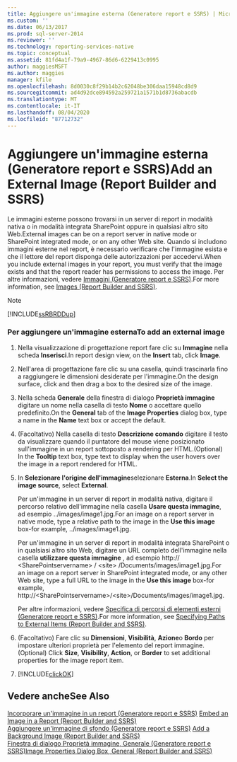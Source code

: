 ```yaml
---
title: Aggiungere un'immagine esterna (Generatore report e SSRS) | Microsoft Docs
ms.custom: ''
ms.date: 06/13/2017
ms.prod: sql-server-2014
ms.reviewer: ''
ms.technology: reporting-services-native
ms.topic: conceptual
ms.assetid: 81fd4a1f-79a9-4967-86d6-6229413c0995
author: maggiesMSFT
ms.author: maggies
manager: kfile
ms.openlocfilehash: 8d0030c8f29b14b2c62048be306daa15948cd8d9
ms.sourcegitcommit: ad4d92dce894592a259721a1571b1d8736abacdb
ms.translationtype: MT
ms.contentlocale: it-IT
ms.lasthandoff: 08/04/2020
ms.locfileid: "87712732"
---
```

# <a name="add-an-external-image-report-builder-and-ssrs"></a><span data-ttu-id="64601-102">Aggiungere un'immagine esterna (Generatore report e SSRS)</span><span class="sxs-lookup"><span data-stu-id="64601-102">Add an External Image (Report Builder and SSRS)</span></span>
  <span data-ttu-id="64601-103">Le immagini esterne possono trovarsi in un server di report in modalità nativa o in modalità integrata SharePoint oppure in qualsiasi altro sito Web.</span><span class="sxs-lookup"><span data-stu-id="64601-103">External images can be on a report server in native mode or SharePoint integrated mode, or on any other Web site.</span></span> <span data-ttu-id="64601-104">Quando si includono immagini esterne nel report, è necessario verificare che l'immagine esista e che il lettore del report disponga delle autorizzazioni per accedervi.</span><span class="sxs-lookup"><span data-stu-id="64601-104">When you include external images in your report, you must verify that the image exists and that the report reader has permissions to access the image.</span></span> <span data-ttu-id="64601-105">Per altre informazioni, vedere [Immagini &#40;Generatore report e SSRS&#41;](images-report-builder-and-ssrs.md).</span><span class="sxs-lookup"><span data-stu-id="64601-105">For more information, see [Images &#40;Report Builder and SSRS&#41;](images-report-builder-and-ssrs.md).</span></span>  
  
> [!NOTE]  
>  [!INCLUDE[ssRBRDDup](../../includes/ssrbrddup-md.md)]  
  
### <a name="to-add-an-external-image"></a><span data-ttu-id="64601-106">Per aggiungere un'immagine esterna</span><span class="sxs-lookup"><span data-stu-id="64601-106">To add an external image</span></span>  
  
1.  <span data-ttu-id="64601-107">Nella visualizzazione di progettazione report fare clic su **Immagine** nella scheda **Inserisci**.</span><span class="sxs-lookup"><span data-stu-id="64601-107">In report design view, on the **Insert** tab, click **Image**.</span></span>  
  
2.  <span data-ttu-id="64601-108">Nell'area di progettazione fare clic su una casella, quindi trascinarla fino a raggiungere le dimensioni desiderate per l'immagine.</span><span class="sxs-lookup"><span data-stu-id="64601-108">On the design surface, click and then drag a box to the desired size of the image.</span></span>  
  
3.  <span data-ttu-id="64601-109">Nella scheda **Generale** della finestra di dialogo **Proprietà immagine** digitare un nome nella casella di testo **Nome** o accettare quello predefinito.</span><span class="sxs-lookup"><span data-stu-id="64601-109">On the **General** tab of the **Image Properties** dialog box, type a name in the **Name** text box or accept the default.</span></span>  
  
4.  <span data-ttu-id="64601-110">(Facoltativo) Nella casella di testo **Descrizione comando** digitare il testo da visualizzare quando il puntatore del mouse viene posizionato sull'immagine in un report sottoposto a rendering per HTML.</span><span class="sxs-lookup"><span data-stu-id="64601-110">(Optional) In the **Tooltip** text box, type text to display when the user hovers over the image in a report rendered for HTML.</span></span>  
  
5.  <span data-ttu-id="64601-111">In **Selezionare l'origine dell'immagine**selezionare **Esterna**.</span><span class="sxs-lookup"><span data-stu-id="64601-111">In **Select the image source**, select **External**.</span></span>  
  
     <span data-ttu-id="64601-112">Per un'immagine in un server di report in modalità nativa, digitare il percorso relativo dell'immagine nella casella **Usare questa immagine**, ad esempio ../images/image1.jpg.</span><span class="sxs-lookup"><span data-stu-id="64601-112">For an image on a report server in native mode, type a relative path to the image in the **Use this image** box-for example, ../images/image1.jpg.</span></span>  
  
     <span data-ttu-id="64601-113">Per un'immagine in un server di report in modalità integrata SharePoint o in qualsiasi altro sito Web, digitare un URL completo dell'immagine nella casella **utilizzare questa immagine** , ad esempio http:// \<SharePointservername> / \<site> /Documents/images/image1.jpg.</span><span class="sxs-lookup"><span data-stu-id="64601-113">For an image on a report server in SharePoint integrated mode, or any other Web site, type a full URL to the image in the **Use this image** box-for example, http://\<SharePointservername>/\<site>/Documents/images/image1.jpg.</span></span>  
  
     <span data-ttu-id="64601-114">Per altre informazioni, vedere [Specifica di percorsi di elementi esterni &#40;Generatore report e SSRS&#41;](specifying-paths-to-external-items-report-builder-and-ssrs.md).</span><span class="sxs-lookup"><span data-stu-id="64601-114">For more information, see [Specifying Paths to External Items &#40;Report Builder and SSRS&#41;](specifying-paths-to-external-items-report-builder-and-ssrs.md).</span></span>  
  
6.  <span data-ttu-id="64601-115">(Facoltativo) Fare clic su **Dimensioni**, **Visibilità**, **Azione**o **Bordo** per impostare ulteriori proprietà per l'elemento del report immagine.</span><span class="sxs-lookup"><span data-stu-id="64601-115">(Optional) Click **Size**, **Visibility**, **Action**, or **Border** to set additional properties for the image report item.</span></span>  
  
7.  [!INCLUDE[clickOK](../../includes/clickok-md.md)]  
  
## <a name="see-also"></a><span data-ttu-id="64601-116">Vedere anche</span><span class="sxs-lookup"><span data-stu-id="64601-116">See Also</span></span>  
 <span data-ttu-id="64601-117">[Incorporare un'immagine in un report &#40;Generatore report e SSRS&#41;](embed-an-image-in-a-report-report-builder-and-ssrs.md) </span><span class="sxs-lookup"><span data-stu-id="64601-117">[Embed an Image in a Report &#40;Report Builder and SSRS&#41;](embed-an-image-in-a-report-report-builder-and-ssrs.md) </span></span>  
 <span data-ttu-id="64601-118">[Aggiungere un'immagine di sfondo &#40;Generatore report e SSRS&#41;](add-a-background-image-report-builder-and-ssrs.md) </span><span class="sxs-lookup"><span data-stu-id="64601-118">[Add a Background Image &#40;Report Builder and SSRS&#41;](add-a-background-image-report-builder-and-ssrs.md) </span></span>  
 [<span data-ttu-id="64601-119">Finestra di dialogo Proprietà immagine, Generale &#40;Generatore report e SSRS&#41;</span><span class="sxs-lookup"><span data-stu-id="64601-119">Image Properties Dialog Box, General &#40;Report Builder and SSRS&#41;</span></span>](../image-properties-dialog-box-general-report-builder-and-ssrs.md)  
  
  
